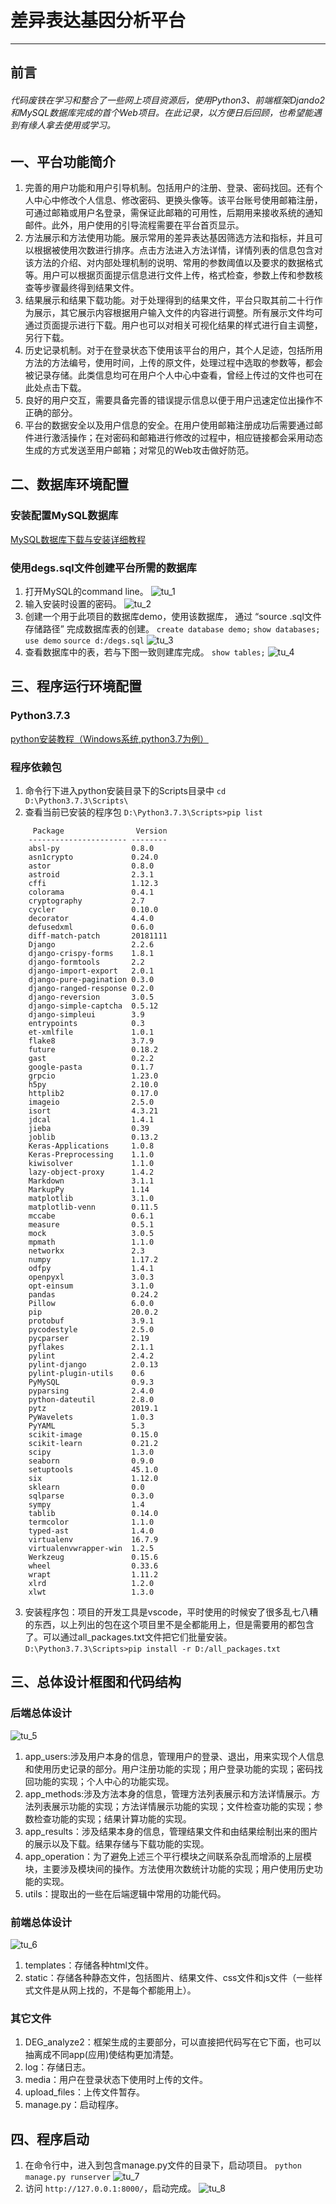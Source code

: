 # 差异表达基因分析平台
---

## 前言
###### 代码废铁在学习和整合了一些网上项目资源后，使用Python3、前端框架Djando2和MySQL数据库完成的首个Web项目。在此记录，以方便日后回顾，也希望能遇到有缘人拿去使用或学习。

## 一、平台功能简介
1. 完善的用户功能和用户引导机制。包括用户的注册、登录、密码找回。还有个人中心中修改个人信息、修改密码、更换头像等。该平台账号使用邮箱注册，可通过邮箱或用户名登录，需保证此邮箱的可用性，后期用来接收系统的通知邮件。此外，用户使用的引导流程需要在平台首页显示。
2. 方法展示和方法使用功能。展示常用的差异表达基因筛选方法和指标，并且可以根据被使用次数进行排序。点击方法进入方法详情，详情列表的信息包含对该方法的介绍、对内部处理机制的说明、常用的参数阈值以及要求的数据格式等。用户可以根据页面提示信息进行文件上传，格式检查，参数上传和参数核查等步骤最终得到结果文件。
3. 结果展示和结果下载功能。对于处理得到的结果文件，平台只取其前二十行作为展示，其它展示内容根据用户输入文件的内容进行调整。所有展示文件均可通过页面提示进行下载。用户也可以对相关可视化结果的样式进行自主调整，另行下载。
4. 历史记录机制。对于在登录状态下使用该平台的用户，其个人足迹，包括所用方法的方法编号，使用时间，上传的原文件，处理过程中选取的参数等，都会被记录存储。此类信息均可在用户个人中心中查看，曾经上传过的文件也可在此处点击下载。
5. 良好的用户交互，需要具备完善的错误提示信息以便于用户迅速定位出操作不正确的部分。
6. 平台的数据安全以及用户信息的安全。在用户使用邮箱注册成功后需要通过邮件进行激活操作；在对密码和邮箱进行修改的过程中，相应链接都会采用动态生成的方式发送至用户邮箱；对常见的Web攻击做好防范。

## 二、数据库环境配置
### 安装配置MySQL数据库
[MySQL数据库下载与安装详细教程](https://blog.csdn.net/lala12d/article/details/82743875)
### 使用degs.sql文件创建平台所需的数据库
1. 打开MySQL的command line。
![tu_1](/readme配图/1.png)
2. 输入安装时设置的密码。
![tu_2](/readme配图/2.png)
3. 创建一个用于此项目的数据库demo，使用该数据库，
    通过 “source .sql文件存储路径” 完成数据库表的创建。
    `create database demo;`
    `show databases;`
    `use demo`
    `source d:/degs.sql`
![tu_3](/readme配图/3.png)
4. 查看数据库中的表，若与下图一致则建库完成。
`show tables;`
![tu_4](/readme配图/4.png)

## 三、程序运行环境配置
### Python3.7.3
[python安装教程（Windows系统,python3.7为例）](https://blog.csdn.net/weixin_40844416/article/details/80889165?utm_medium=distribute.pc_relevant.none-task-blog-BlogCommendFromMachineLearnPai2-2.channel_param&depth_1-utm_source=distribute.pc_relevant.none-task-blog-BlogCommendFromMachineLearnPai2-2.channel_param)
### 程序依赖包
1. 命令行下进入python安装目录下的Scripts目录中
`cd D:\Python3.7.3\Scripts\`
2. 查看当前已安装的程序包
`D:\Python3.7.3\Scripts>pip list`
```
     Package                Version
    ---------------------- --------
    absl-py                0.8.0
    asn1crypto             0.24.0
    astor                  0.8.0
    astroid                2.3.1
    cffi                   1.12.3
    colorama               0.4.1
    cryptography           2.7
    cycler                 0.10.0
    decorator              4.4.0
    defusedxml             0.6.0
    diff-match-patch       20181111
    Django                 2.2.6
    django-crispy-forms    1.8.1
    django-formtools       2.2
    django-import-export   2.0.1
    django-pure-pagination 0.3.0
    django-ranged-response 0.2.0
    django-reversion       3.0.5
    django-simple-captcha  0.5.12
    django-simpleui        3.9
    entrypoints            0.3
    et-xmlfile             1.0.1
    flake8                 3.7.9
    future                 0.18.2
    gast                   0.2.2
    google-pasta           0.1.7
    grpcio                 1.23.0
    h5py                   2.10.0
    httplib2               0.17.0
    imageio                2.5.0
    isort                  4.3.21
    jdcal                  1.4.1
    jieba                  0.39
    joblib                 0.13.2
    Keras-Applications     1.0.8
    Keras-Preprocessing    1.1.0
    kiwisolver             1.1.0
    lazy-object-proxy      1.4.2
    Markdown               3.1.1
    MarkupPy               1.14
    matplotlib             3.1.0
    matplotlib-venn        0.11.5
    mccabe                 0.6.1
    measure                0.5.1
    mock                   3.0.5
    mpmath                 1.1.0
    networkx               2.3
    numpy                  1.17.2
    odfpy                  1.4.1
    openpyxl               3.0.3
    opt-einsum             3.1.0
    pandas                 0.24.2
    Pillow                 6.0.0
    pip                    20.0.2
    protobuf               3.9.1
    pycodestyle            2.5.0
    pycparser              2.19
    pyflakes               2.1.1
    pylint                 2.4.2
    pylint-django          2.0.13
    pylint-plugin-utils    0.6
    PyMySQL                0.9.3
    pyparsing              2.4.0
    python-dateutil        2.8.0
    pytz                   2019.1
    PyWavelets             1.0.3
    PyYAML                 5.3
    scikit-image           0.15.0
    scikit-learn           0.21.2
    scipy                  1.3.0
    seaborn                0.9.0
    setuptools             45.1.0
    six                    1.12.0
    sklearn                0.0
    sqlparse               0.3.0
    sympy                  1.4
    tablib                 0.14.0
    termcolor              1.1.0
    typed-ast              1.4.0
    virtualenv             16.7.9
    virtualenvwrapper-win  1.2.5
    Werkzeug               0.15.6
    wheel                  0.33.6
    wrapt                  1.11.2
    xlrd                   1.2.0
    xlwt                   1.3.0
```
3. 安装程序包：项目的开发工具是vscode，平时使用的时候安了很多乱七八糟的东西，以上列出的包在这个项目里不是全都能用上，但是需要用的都包含了。可以通过all_packages.txt文件把它们批量安装。
`D:\Python3.7.3\Scripts>pip install -r D:/all_packages.txt`

## 三、总体设计框图和代码结构
### 后端总体设计
![tu_5](/readme配图/5.png)
1. app_users:涉及用户本身的信息，管理用户的登录、退出，用来实现个人信息和使用历史记录的部分。用户注册功能的实现；用户登录功能的实现；密码找回功能的实现；个人中心的功能实现。
2. app_methods:涉及方法本身的信息，管理方法列表展示和方法详情展示。方法列表展示功能的实现；方法详情展示功能的实现；文件检查功能的实现；参数检查功能的实现；结果计算功能的实现。
3. app_results：涉及结果本身的信息，管理结果文件和由结果绘制出来的图片的展示以及下载。结果存储与下载功能的实现。
4. app_operation：为了避免上述三个平行模块之间联系杂乱而增添的上层模块，主要涉及模块间的操作。方法使用次数统计功能的实现；用户使用历史功能的实现。
5. utils：提取出的一些在后端逻辑中常用的功能代码。

### 前端总体设计
![tu_6](/readme配图/6.png)
1. templates：存储各种html文件。
2. static：存储各种静态文件，包括图片、结果文件、css文件和js文件（一些样式文件是从网上找的，不是每个都能用上）。

### 其它文件
1. DEG_analyze2：框架生成的主要部分，可以直接把代码写在它下面，也可以抽离成不同app(应用)使结构更加清楚。
2. log：存储日志。
3. media：用户在登录状态下使用时上传的文件。
4. upload_files：上传文件暂存。
5. manage.py：启动程序。

## 四、程序启动
1. 在命令行中，进入到包含manage.py文件的目录下，启动项目。
`python manage.py runserver`
![tu_7](/readme配图/7.png)
2. 访问 `http://127.0.0.1:8000/`，启动完成。
![tu_8](/readme配图/8.png)



    



